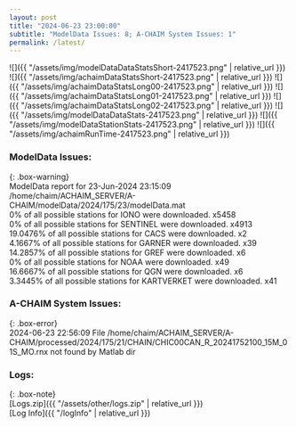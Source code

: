 ```yaml
---
layout: post
title: "2024-06-23 23:00:00"
subtitle: "ModelData Issues: 8; A-CHAIM System Issues: 1"
permalink: /latest/
---
```


![]({{ "/assets/img/modelDataDataStatsShort-2417523.png" | relative_url }})
![]({{ "/assets/img/achaimDataStatsShort-2417523.png" | relative_url }})
![]({{ "/assets/img/achaimDataStatsLong00-2417523.png" | relative_url }})
![]({{ "/assets/img/achaimDataStatsLong01-2417523.png" | relative_url }})
![]({{ "/assets/img/achaimDataStatsLong02-2417523.png" | relative_url }})
![]({{ "/assets/img/modelDataDataStats-2417523.png" | relative_url }})
![]({{ "/assets/img/modelDataStationStats-2417523.png" | relative_url }})
![]({{ "/assets/img/achaimRunTime-2417523.png" | relative_url }})


### ModelData Issues:  
  
{: .box-warning}  
 ModelData report for 23-Jun-2024 23:15:09   
 /home/chaim/ACHAIM_SERVER/A-CHAIM/modelData/2024/175/23/modelData.mat   
 0% of all possible stations for IONO were downloaded. x5458   
 0% of all possible stations for SENTINEL were downloaded. x4913   
 19.0476% of all possible stations for CACS were downloaded. x2   
 4.1667% of all possible stations for GARNER were downloaded. x39   
 14.2857% of all possible stations for GREF were downloaded. x6   
 0% of all possible stations for NOAA were downloaded. x49   
 16.6667% of all possible stations for QGN were downloaded. x6   
 3.3445% of all possible stations for KARTVERKET were downloaded. x41   
  
### A-CHAIM System Issues:  
  
{: .box-error}  
2024-06-23 22:56:09 File /home/chaim/ACHAIM_SERVER/A-CHAIM/processed/2024/175/21/CHAIN/CHIC00CAN_R_20241752100_15M_01S_MO.rnx not found by Matlab dir  

### Logs:  
  
{: .box-note}  
[Logs.zip]({{ "/assets/other/logs.zip" | relative_url }})  
[Log Info]({{ "/logInfo" | relative_url }})  
